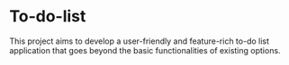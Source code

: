 # To-do-list
This project aims to develop a user-friendly and feature-rich to-do list application that goes beyond the basic functionalities of existing options.
